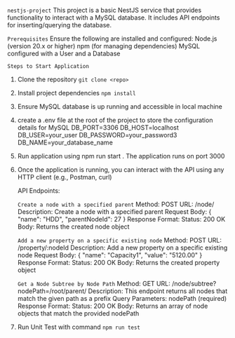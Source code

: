 `nestjs-project`
This project is a basic NestJS service that provides functionality to interact with a MySQL database. It includes API endpoints for inserting/querying the database.

`Prerequisites`
Ensure the following are installed and configured:
    Node.js (version 20.x or higher)
    npm (for managing dependencies)
    MySQL configured with a User and a Database

`Steps to Start Application` 

1. Clone the repository `git clone <repo>`
   
2. Install project dependencies `npm install`

3. Ensure MySQL database is up running and accessible in local machine

4. create a .env file at the root of the project to store the configuration details for MySQL
      DB_PORT=3306
      DB_HOST=localhost
      DB_USER=your_user
      DB_PASSWORD=your_password3
      DB_NAME=your_database_name

5. Run application using npm run start . The application runs on port 3000

6. Once the application is running, you can interact with the API using any HTTP client (e.g., Postman, curl)
    
    API Endpoints:
    
    `Create a node with a specified parent`
      Method: POST
      URL: /node/
      Description: Create a node with a specified parent
      Request Body:
          {
            "name": "HDD",
            "parentNodeId": 27
          }
      Response Format:
      Status: 200 OK
      Body: Returns the created node object


    `Add a new property on a specific existing node`
      Method: POST
      URL: /property/:nodeId
      Description: Add a new property on a specific existing node
      Request Body:
          {
            "name": "Capacity1",
            "value": "5120.00"
          }
      Response Format:
      Status: 200 OK
      Body: Returns the created property object 


    `Get a Node Subtree by Node Path`
      Method: GET
      URL: /node/subtree?nodePath=/root/parent/
      Description: This endpoint returns all nodes that match the given path as a prefix
      Query Parameters:
          nodePath (required) 
      Response Format:
      Status: 200 OK
      Body: Returns an array of node objects that match the provided nodePath      

7. Run Unit Test with command `npm run test`      

   






